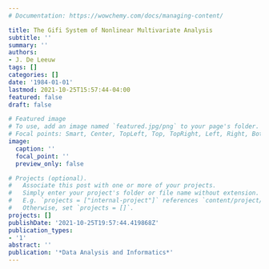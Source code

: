 ```yaml
---
# Documentation: https://wowchemy.com/docs/managing-content/

title: The Gifi System of Nonlinear Multivariate Analysis
subtitle: ''
summary: ''
authors:
- J. De Leeuw
tags: []
categories: []
date: '1984-01-01'
lastmod: 2021-10-25T15:57:44-04:00
featured: false
draft: false

# Featured image
# To use, add an image named `featured.jpg/png` to your page's folder.
# Focal points: Smart, Center, TopLeft, Top, TopRight, Left, Right, BottomLeft, Bottom, BottomRight.
image:
  caption: ''
  focal_point: ''
  preview_only: false

# Projects (optional).
#   Associate this post with one or more of your projects.
#   Simply enter your project's folder or file name without extension.
#   E.g. `projects = ["internal-project"]` references `content/project/deep-learning/index.md`.
#   Otherwise, set `projects = []`.
projects: []
publishDate: '2021-10-25T19:57:44.419868Z'
publication_types:
- '1'
abstract: ''
publication: '*Data Analysis and Informatics*'
---
```

